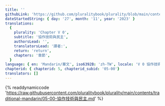 ```yaml
---
title: ''
githubLink: 'https://github.com/pluralitybook/plurality/blob/main/contents/traditional-mandarin/05-00-協作技術與民主.md'
dateStartedString: { day: '27', month: '11', year: '2023' }
translations:
  {
    plurality: 'Chapter V 0',
    subtitle: '協作技術與民主',
    authorsLead: '',
    translatorsLead: '譯者:',
    return: 'return',
    chapters: '章節',
  }
language: { en: 'Mandarin/華文', iso6392B: 'zh-TW', locale: 'V 0 協作技術與民主' }
chapterid: { chapterid: 5, chapterid_subid: '05-00'}
translators: []
---
```

{% readdynamiccode 'https://raw.githubusercontent.com/pluralitybook/plurality/main/contents/traditional-mandarin/05-00-協作技術與民主.md' %}